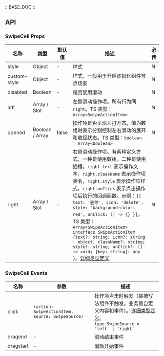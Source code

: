 :: BASE_DOC ::

## API


### SwipeCell Props

名称 | 类型 | 默认值 | 描述 | 必传
-- | -- | -- | -- | --
style | Object | - | 样式 | N
custom-style | Object | - | 样式，一般用于开启虚拟化组件节点场景 | N
disabled | Boolean | - | 是否禁用滑动 | N
left | Array / Slot | - | 左侧滑动操作项。所有行为同 `right`。TS 类型：`Array<SwipeActionItem>` | N
opened | Boolean / Array | false | 操作项是否呈现为打开态，值为数组时表示分别控制左右滑动的展开和收起状态。TS 类型：`boolean \| Array<boolean>` | N
right | Array / Slot | - | 右侧滑动操作项。有两种定义方式，一种是使用数组，二种是使用插槽。`right.text` 表示操作文本，`right.className` 表示操作项类名，`right.style` 表示操作项样式，`right.onClick` 表示点击操作项后执行的回调函数。示例：`[{ text: '删除', icon: 'delete', style: 'background-color: red', onClick: () => {} }]`。TS 类型：`Array<SwipeActionItem>` `interface SwipeActionItem {text?: string; icon?: string \| object, className?: string; style?: string; onClick?: () => void; [key: string]: any }`。[详细类型定义](https://github.com/Tencent/tdesign-miniprogram/tree/develop/packages/components/swipe-cell/type.ts) | N

### SwipeCell Events

名称 | 参数 | 描述
-- | -- | --
click | `(action: SwipeActionItem, source: SwipeSource)` | 操作项点击时触发（插槽写法组件不触发，业务侧自定义内容和事件）。[详细类型定义](https://github.com/Tencent/tdesign-miniprogram/tree/develop/packages/components/swipe-cell/type.ts)。<br/>`type SwipeSource = 'left' \| 'right'`<br/>
dragend | \- | 滑动结束事件
dragstart | \- | 滑动开始事件
